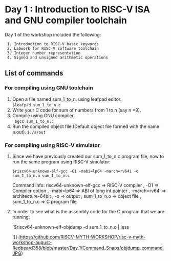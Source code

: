# Day 1 : Introduction to RISC-V ISA and GNU compiler toolchain

Day 1 of the workshop included the following:
     
     1. Introduction to RISC-V basic keywords
     2. Labwork for RISC-V software toolchain
     3. Integer number representation
     4. Signed and unsigned arithmetic operations
     
    
## List of commands
### For compiling using GNU toolchain

1. Open a file named sum_1_to_n. using leafpad editor.  
     `$leafpad sum_1_to_n.c`   
2. Write your C code for sum of numbers from 1 to  n (say n =9).
3. Compile using GNU compiler.   
    ` $gcc sum_1_to_n.c`   
4. Run the compiled object file (Default object file formed with the name a.out).
     `$./a/out`


### For compiling using RISC-V simulator

1. Since we have previously created our sum_1_to_n.c program file, now to run the same program using RISC-V simulator:

   `$riscv64-unknown-elf-gcc -O1 -mabi=lp64 -march=rv64i -o sum_1_to_n.o sum_1_to_n.c`
   
    Command info: riscv64-unknown-elf-gcc => RISC-V compiler  , -O1 => Compiler option  , -mabi=lp64 => ABI of long int pointer  , -march=rv64i => architecture-64bit , -o => output ,  sum_1_to_n.o => object file , sum_1_to_n.c => C program file
    
2. In order to see what is the assembly code for the C program that we are running:

   `$riscv64-unknown-elf-objdump -d sum_1_to_n.o | less
   
   ![] (https://github.com/RISCV-MYTH-WORKSHOP/risc-v-myth-workshop-august-Redbeard358/blob/master/Day_1/Command_Snaps/objdump_command.JPG)

 

